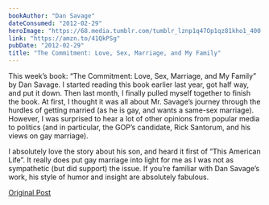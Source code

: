 ```yaml
---
bookAuthor: "Dan Savage"
dateConsumed: "2012-02-29"
heroImage: "https://68.media.tumblr.com/tumblr_lznp1q47Op1qz81kho1_400.jpg"
link: "https://amzn.to/41QkPSg"
pubDate: "2012-02-29"
title: "The Commitment: Love, Sex, Marriage, and My Family"
---
```


This week’s book: “The Commitment: Love, Sex, Marriage, and My Family” by Dan Savage. I started reading this book earlier last year, got half way, and put it down. Then last month, I finally pulled myself together to finish the book. At first, I thought it was all about Mr. Savage’s journey through the hurdles of getting married (as he is gay, and wants a same-sex marriage). However, I was surprised to hear a lot of other opinions from popular media to politics (and in particular, the GOP’s candidate, Rick Santorum, and his views on gay marriage).

I absolutely love the story about his son, and heard it first of “This American Life”. It really does put gay marriage into light for me as I was not as sympathetic (but did support) the issue. If you’re familiar with Dan Savage’s work, his style of humor and insight are absolutely fabulous.

[Original Post](https://jermspeaks.com/post/18500673020/this-weeks-book-the-commitment-love-sex)
